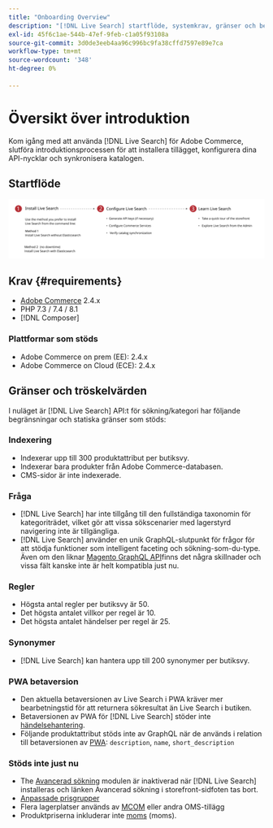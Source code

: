```yaml
---
title: "Onboarding Overview"
description: "[!DNL Live Search] startflöde, systemkrav, gränser och begränsningar"
exl-id: 45f6c1ae-544b-47ef-9feb-c1a05f93108a
source-git-commit: 3d0de3eeb4aa96c996bc9fa38cffd7597e89e7ca
workflow-type: tm+mt
source-wordcount: '348'
ht-degree: 0%

---
```


# Översikt över introduktion

Kom igång med att använda [!DNL Live Search] för Adobe Commerce, slutföra introduktionsprocessen för att installera tillägget, konfigurera dina API-nycklar och synkronisera katalogen.

## Startflöde

![[!DNL Live Search] introduktionsdiagram](assets/onboarding-flow.svg)

## Krav {#requirements}

* [Adobe Commerce](https://magento.com/products/magento-commerce) 2.4.x
* PHP 7.3 / 7.4 / 8.1
* [!DNL Composer]

### Plattformar som stöds

* Adobe Commerce on prem (EE): 2.4.x
* Adobe Commerce on Cloud (ECE): 2.4.x

## Gränser och tröskelvärden

I nuläget är [!DNL Live Search] API:t för sökning/kategori har följande begränsningar och statiska gränser som stöds:

### Indexering

* Indexerar upp till 300 produktattribut per butiksvy.
* Indexerar bara produkter från Adobe Commerce-databasen.
* CMS-sidor är inte indexerade.

### Fråga

* [!DNL Live Search] har inte tillgång till den fullständiga taxonomin för kategoriträdet, vilket gör att vissa sökscenarier med lagerstyrd navigering inte är tillgängliga.
* [!DNL Live Search] använder en unik GraphQL-slutpunkt för frågor för att stödja funktioner som intelligent faceting och sökning-som-du-type. Även om den liknar [Magento GraphQL API](https://developer.adobe.com/commerce/webapi/graphql/)finns det några skillnader och vissa fält kanske inte är helt kompatibla just nu.

### Regler

* Högsta antal regler per butiksvy är 50.
* Det högsta antalet villkor per regel är 10.
* Det högsta antalet händelser per regel är 25.

### Synonymer

* [!DNL Live Search] kan hantera upp till 200 synonymer per butiksvy.

### PWA betaversion

* Den aktuella betaversionen av Live Search i PWA kräver mer bearbetningstid för att returnera sökresultat än Live Search i butiken.
* Betaversionen av PWA för [!DNL Live Search] stöder inte [händelsehantering](https://developer.adobe.com/commerce/services/shared-services/storefront-events/sdk/).
* Följande produktattribut stöds inte av GraphQL när de används i relation till betaversionen av [PWA](https://developer.adobe.com/commerce/pwa-studio/): `description`, `name`, `short_description`

### Stöds inte just nu

* The [Avancerad sökning](https://experienceleague.adobe.com/docs/commerce-admin/catalog/catalog/search/search.html#advanced-search) modulen är inaktiverad när [!DNL Live Search] installeras och länken Avancerad sökning i storefront-sidfoten tas bort.
* [Anpassade prisgrupper](https://experienceleague.adobe.com/docs/commerce-admin/catalog/products/pricing/product-price-group.html)
* Flera lagerplatser används av [MCOM](https://experienceleague.adobe.com/docs/commerce-admin/systems/integrations/mcom.html) eller andra OMS-tillägg
* Produktpriserna inkluderar inte [moms](https://experienceleague.adobe.com/docs/commerce-admin/stores-sales/site-store/taxes/vat.html) (moms).
